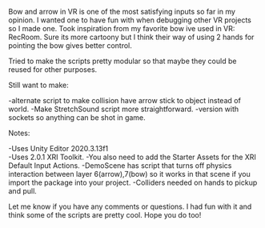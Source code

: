 Bow and arrow in VR is one of the most satisfying inputs so far in my opinion. I wanted one to have fun with when debugging other VR projects so I made one. Took inspiration from my favorite bow ive used in VR: RecRoom. Sure its more cartoony but I think their way of using 2 hands for pointing the bow gives better control.

Tried to make the scripts pretty modular so that maybe they could be reused for other purposes.

Still want to make:

-alternate script to make collision have arrow stick to object instead of world.
-Make StretchSound script more straightforward.
-version with sockets so anything can be shot in game.

Notes:

-Uses Unity Editor 2020.3.13f1  
-Uses 2.0.1 XRI Toolkit.
-You also need to add the Starter Assets for the XRI Default Input Actions.
-DemoScene has script that turns off physics interaction between layer 6(arrow),7(bow) so it works in that scene if you import the package into your project.
-Colliders needed on hands to pickup and pull.


Let me know if you have any comments or questions. I had fun with it and think some of the scripts are pretty cool. Hope you do too!

